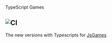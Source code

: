 TypeScript Games

![CI](https://github.com/DerekToop/tsgames/workflows/CI/badge.svg)
------------------------------

The new versions with Typescripts for [JsGames](https://github.com/DerekToop/jsgames)
